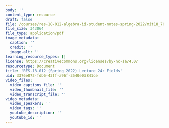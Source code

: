```yaml
---
body: ''
content_type: resource
draft: false
file: /courses/res-18-012-algebra-ii-student-notes-spring-2022/mit18_702s22_lec24.pdf
file_size: 343064
file_type: application/pdf
image_metadata:
  caption: ''
  credit: ''
  image-alt: ''
learning_resource_types: []
license: https://creativecommons.org/licenses/by-nc-sa/4.0/
resourcetype: Document
title: 'RES.18-012 (Spring 2022) Lecture 24: Fields'
uid: 3376e872-fdb6-43ff-a96f-3540e03841ce
video_files:
  video_captions_file: ''
  video_thumbnail_file: ''
  video_transcript_file: ''
video_metadata:
  video_speakers: ''
  video_tags: ''
  youtube_description: ''
  youtube_id: ''
---
```

